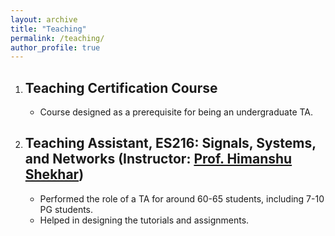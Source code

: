 ```yaml
---
layout: archive
title: "Teaching"
permalink: /teaching/
author_profile: true
---
```


1. ## Teaching Certification Course
   - Course designed as a prerequisite for being an undergraduate TA.

2. ## Teaching Assistant, ES216: Signals, Systems, and Networks (Instructor: [Prof. Himanshu Shekhar](https://iitgn.ac.in/faculty/ee/fac-himanshu))
    - Performed the role of a TA for around 60-65 students, including 7-10 PG students.
    - Helped in designing the tutorials and assignments.
